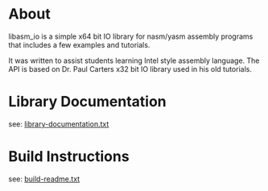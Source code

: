 # About

libasm_io is a simple x64 bit IO library for nasm/yasm assembly programs that includes a few examples and tutorials.

It was written to assist students learning Intel style assembly language.  The API is based on Dr. Paul Carters x32 bit IO library used in his old tutorials.

# Library Documentation

see: [library-documentation.txt](/library-documentation.txt)

# Build Instructions

see: [build-readme.txt](/build-readme.txt)

